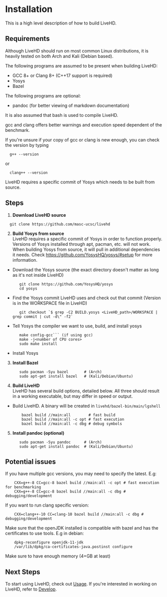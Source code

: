 # Installation

This is a high level description of how to build LiveHD.

## Requirements

Although LiveHD should run on most common Linux distributions, it is heavily tested on both Arch and Kali (Debian based).

The following programs are assumed to be present when building LiveHD:
 - GCC 8+ or Clang 8+ (C++17 support is required)
 - Yosys
 - Bazel

The following programs are optional:
 - pandoc (for better viewing of markdown documentation)

It is also assumed that bash is used to compile LiveHD.

gcc and clang offers better warnings and execution speed dependent of the benchmark.

If you're unsure if your copy of gcc or clang is new enough, you can check the version by typing 
```
  g++ --version
```
  or
```
  clang++ --version
```  

LiveHD requires a specific commit of Yosys which needs to be built from source.

## Steps

1. **Download LiveHD source**  
  ```
    git clone https://github.com/masc-ucsc/livehd
  ```
2. **Build Yosys from source**  
  LiveHD requires a specific commit of Yosys in order to function properly.  Versions of Yosys installed through apt, pacman, etc. will not work.  
  When building Yosys from source, it will pull in additional dependencies it needs.  Check https://github.com/YosysHQ/yosys/#setup for more information.

  - Download the Yosys source (the exact directory doesn't matter as long as it's not inside LiveHD)  
      ```
         git clone https://github.com/YosysHQ/yosys
         cd yosys
      ```
  - Find the Yosys commit LiveHD uses and check out that commit (Version is in the WORKSPACE file in LiveHD)
      ```
         git checkout `$ grep -C2 BUILD.yosys <LiveHD_path>/WORKSPACE | grep commit | cut -d\" -f2`
      ```
  - Tell Yosys the compiler we want to use, build, and install yosys
      ```
         make config-gcc``` (if using gcc)  
         make -j<number of CPU cores>
         sudo make install
      ```
  - Install Yosys  
3. **Install Bazel**
   ```
      sudo pacman -Syu bazel       # (Arch)
      sudo apt-get install bazel   # (Kali/Debian/Ubuntu)
   ```
4. **Build LiveHD**  
  LiveHD has several build options, detailed below.  All three should result in a working executable, but may differ in speed or output.  
  
  - Build LiveHD.  A binary will be created in `livehd/bazel-bin/main/lgshell`
      ```
          bazel build //main:all        # fast build
          bazel build //main:all -c opt # fast execution
          bazel build //main:all -c dbg # debug symbols
      ```
5. **Install pandoc (optional)**
   ```
      sudo pacman -Syu pandoc      # (Arch)  
      sudo apt-get install pandoc  # (Kali/Debian/Ubuntu)
   ```

## Potential issues

If you have multiple gcc versions, you may need to specify the latest. E.g:

```
    CXX=g++-8 CC=gcc-8 bazel build //main:all -c opt # fast execution for benchmarking
    CXX=g++-8 CC=gcc-8 bazel build //main:all -c dbg # debugging/development
```

If you want to run clang specific version:

```
    CXX=clang++-10 CC=clang-10 bazel build //main:all -c dbg # debugging/development
```

Make sure that the openJDK installed is compatible with bazel and has the certificates to use tools. E.g in debian:

```
    dpkg-reconfigure openjdk-11-jdk
    /var/lib/dpkg/ca-certificates-java.postinst configure
```

Make sure to have enough memory (4+GB at least)

## Next Steps

To start using LiveHD, check out [Usage](./Usage.md).  If you're interested in working on LiveHD, refer to [Develop](./Develop.md).

